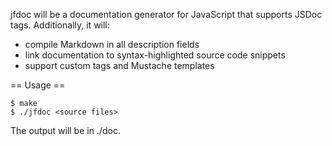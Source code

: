 jfdoc will be a documentation generator for JavaScript that supports JSDoc tags.
Additionally, it will:

  - compile Markdown in all description fields
  - link documentation to syntax-highlighted source code snippets
  - support custom tags and Mustache templates

== Usage ==

    $ make
    $ ./jfdoc <source files>

The output will be in ./doc. 

